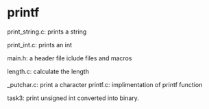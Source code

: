# printf
print_string.c:
prints a string

print_int.c:
prints an int

main.h:
a header file iclude files and macros

length.c:
calculate the length

_putchar.c:
print a character
printf.c:
implimentation of printf function

task3:
print unsigned int converted into binary.


